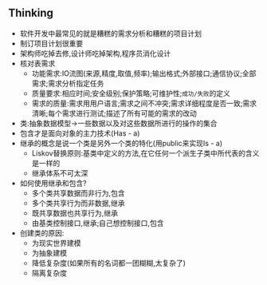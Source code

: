 ## Thinking
* 软件开发中最常见的就是糟糕的需求分析和糟糕的项目计划
* 制订项目计划很重要
* 架构师吃掉去修,设计师吃掉架构,程序员消化设计
* 核对表需求
  * 功能需求:IO流图(来源,精度,取值,频率);输出格式;外部接口;通信协议;全部需求;需求分析指定任务
  * 质量要求:相应时间;安全级别;保护策略;可维护性;`成功/失败`的定义
  * 需求的质量:需求用用户语言;需求之间不冲突;需求详细程度是否一致;需求清晰;每个需求进行测试;描述了所有可能的需求的改动
* 类:抽象数据模型->一些数据以及对这些数据所进行的操作的集合
* 包含才是面向对象的主力技术(Has - a)
* 继承的概念是说一个类是另外一个类的特化(用public来实现Is - a)
  * Liskov替换原则:基类中定义的方法,在它任何一个派生子类中所代表的含义是一样的
  * 继承体系不可太深
* 如何使用继承和包含?
  * 多个类共享数据而非行为,包含
  * 多个类共享行为而非数据,继承
  * 既共享数据也共享行为,继承
  * 由基类控制接口,继承;自己想控制接口,包含
* 创建类的原因:
  * 为现实世界建模
  * 为抽象建模
  * 降低复杂度(如果所有的名词都一团糊糊,太复杂了)
  * 隔离复杂度
